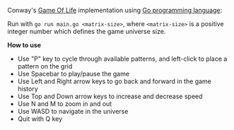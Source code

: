 Conway's [Game Of Life](https://en.wikipedia.org/wiki/Conway%27s_Game_of_Life) implementation using [Go programming language](https://en.wikipedia.org/wiki/Go_(programming_language)):

Run with `go run main.go <matrix-size>`, where `<matrix-size>` is a positive integer number which defines the game universe size.

**How to use**
* Use "P" key to cycle through available patterns, and left-click to place a pattern on the grid
* Use Spacebar to play/pause the game
* Use Left and Right arrow keys to go back and forward in the game history
* Use Top and Down arrow keys to increase and decrease speed
* Use N and M to zoom in and out
* Use WASD to navigate in the universe
* Quit with Q key
